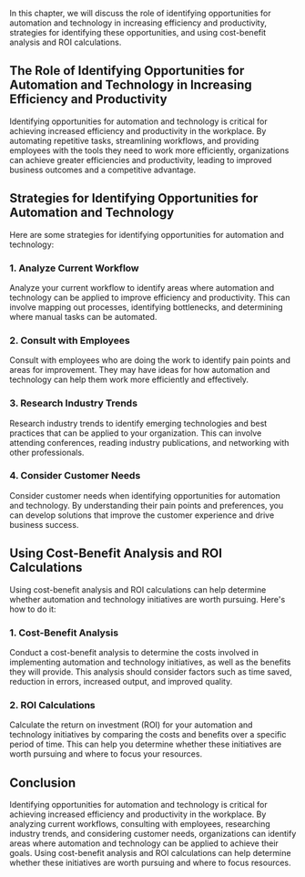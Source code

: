 
In this chapter, we will discuss the role of identifying opportunities for automation and technology in increasing efficiency and productivity, strategies for identifying these opportunities, and using cost-benefit analysis and ROI calculations.

The Role of Identifying Opportunities for Automation and Technology in Increasing Efficiency and Productivity
-------------------------------------------------------------------------------------------------------------

Identifying opportunities for automation and technology is critical for achieving increased efficiency and productivity in the workplace. By automating repetitive tasks, streamlining workflows, and providing employees with the tools they need to work more efficiently, organizations can achieve greater efficiencies and productivity, leading to improved business outcomes and a competitive advantage.

Strategies for Identifying Opportunities for Automation and Technology
----------------------------------------------------------------------

Here are some strategies for identifying opportunities for automation and technology:

### 1. Analyze Current Workflow

Analyze your current workflow to identify areas where automation and technology can be applied to improve efficiency and productivity. This can involve mapping out processes, identifying bottlenecks, and determining where manual tasks can be automated.

### 2. Consult with Employees

Consult with employees who are doing the work to identify pain points and areas for improvement. They may have ideas for how automation and technology can help them work more efficiently and effectively.

### 3. Research Industry Trends

Research industry trends to identify emerging technologies and best practices that can be applied to your organization. This can involve attending conferences, reading industry publications, and networking with other professionals.

### 4. Consider Customer Needs

Consider customer needs when identifying opportunities for automation and technology. By understanding their pain points and preferences, you can develop solutions that improve the customer experience and drive business success.

Using Cost-Benefit Analysis and ROI Calculations
------------------------------------------------

Using cost-benefit analysis and ROI calculations can help determine whether automation and technology initiatives are worth pursuing. Here's how to do it:

### 1. Cost-Benefit Analysis

Conduct a cost-benefit analysis to determine the costs involved in implementing automation and technology initiatives, as well as the benefits they will provide. This analysis should consider factors such as time saved, reduction in errors, increased output, and improved quality.

### 2. ROI Calculations

Calculate the return on investment (ROI) for your automation and technology initiatives by comparing the costs and benefits over a specific period of time. This can help you determine whether these initiatives are worth pursuing and where to focus your resources.

Conclusion
----------

Identifying opportunities for automation and technology is critical for achieving increased efficiency and productivity in the workplace. By analyzing current workflows, consulting with employees, researching industry trends, and considering customer needs, organizations can identify areas where automation and technology can be applied to achieve their goals. Using cost-benefit analysis and ROI calculations can help determine whether these initiatives are worth pursuing and where to focus resources.
